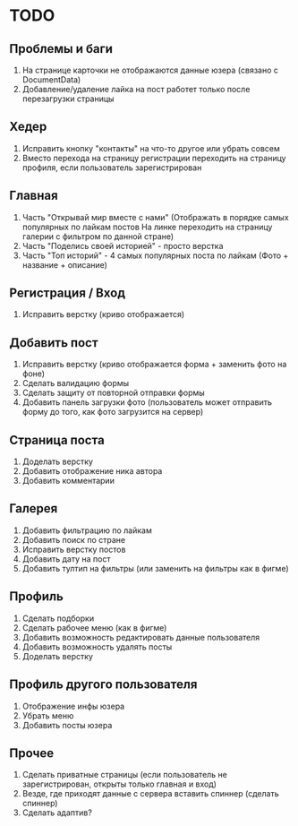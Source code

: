 # TODO

## Проблемы и баги
1. На странице карточки не отображаются данные юзера (связано с DocumentData)
2. Добавление/удаление лайка на пост работет только после перезагрузки страницы

## Хедер
1. Исправить кнопку "контакты" на что-то другое или убрать совсем
2. Вместо перехода на страницу регистрации переходить на страницу профиля, если пользователь зарегистрирован

## Главная
1. Часть "Открывай мир вместе с нами" (Отображать в порядке самых популярных по лайкам постов
На линке переходить на страницу галерии с фильтром по данной стране)
3. Часть "Поделись своей историей" - просто верстка
4. Часть "Топ историй" - 4 самых популярных поста по лайкам (Фото + название + описание)

## Регистрация / Вход
1. Исправить верстку (криво отображается)

## Добавить пост
1. Исправить верстку (криво отображается форма + заменить фото на фоне)
2. Сделать валидацию формы
3. Сделать защиту от повторной отправки формы
4. Добавить панель загрузки фото (пользователь может отправить форму до того, как фото загрузится на сервер)

## Страница поста
1. Доделать верстку
2. Добавить отображение ника автора
3. Добавить комментарии

## Галерея
1. Добавить фильтрацию по лайкам
2. Добавить поиск по стране
3. Исправить верстку постов
4. Добавить дату на пост
5. Добавить тултип на фильтры (или заменить на фильтры как в фигме)

## Профиль
1. Cделать подборки
2. Cделать рабочее меню (как в фигме)
3. Добавить возможность редактировать данные пользователя
4. Добавить возможность удалять посты 
5. Доделать верстку

## Профиль другого пользователя 
1. Отображение инфы юзера
2. Убрать меню
3. Добавить посты юзера

## Прочее
1. Сделать приватные страницы (если пользователь не зарегистрирован, открыты только главная и вход)
2. Везде, где приходят данные с сервера вставить спиннер (сделать спиннер)
3. Сделать адаптив?




